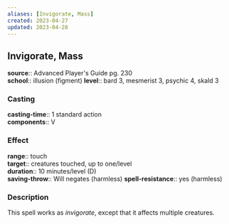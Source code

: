 ```yaml
---
aliases: [Invigorate, Mass]
created: 2023-04-27
updated: 2023-04-28
---
```


## Invigorate, Mass

**source**:: Advanced Player's Guide pg. 230  
**school**:: illusion (figment)
**level**:: bard 3, mesmerist 3, psychic 4, skald 3

### Casting

**casting-time**:: 1 standard action  
**components**:: V

### Effect

**range**:: touch  
**target**:: creatures touched, up to one/level  
**duration**:: 10 minutes/level (D)  
**saving-throw**:: Will negates (harmless)
**spell-resistance**:: yes (harmless)

### Description

This spell works as *invigorate*, except that it affects multiple creatures.
